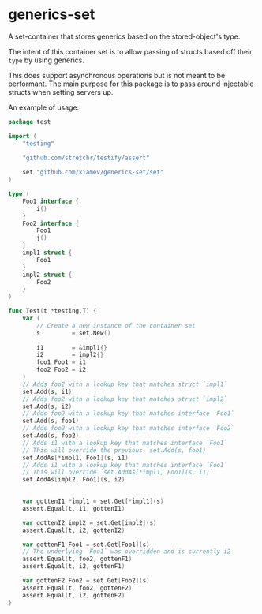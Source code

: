 # generics-set
A set-container that stores generics based on the stored-object's type.

The intent of this container set is to allow passing of structs based off their `type` 
by using generics.

This does support asynchronous operations but is not meant to be performant. The main
purpose for this package is to pass around injectable structs when setting servers up.

An example of usage:
```go
package test

import (
	"testing"
	
	"github.com/stretchr/testify/assert"

	set "github.com/kiamev/generics-set/set"
)

type (
	Foo1 interface {
		i()
	}
	Foo2 interface {
		Foo1
		j()
	}
	impl1 struct {
		Foo1
	}
	impl2 struct {
		Foo2
	}
)

func Test(t *testing.T) {
	var (
		// Create a new instance of the container set
		s         = set.New()
		
		i1        = &impl1{}
		i2        = impl2{}
		foo1 Foo1 = i1
		foo2 Foo2 = i2
	)
	// Adds foo2 with a lookup key that matches struct `impl1`
	set.Add(s, i1)
	// Adds foo2 with a lookup key that matches struct `impl2`
	set.Add(s, i2)
	// Adds foo2 with a lookup key that matches interface `Foo1`
	set.Add(s, foo1)
	// Adds foo2 with a lookup key that matches interface `Foo2`
	set.Add(s, foo2)
	// Adds i1 with a lookup key that matches interface `Foo1`
	// This will override the previous `set.Add(s, foo1)`
	set.AddAs[*impl1, Foo1](s, i1)
	// Adds i1 with a lookup key that matches interface `Foo1`
	// This will override `set.AddAs[*impl1, Foo1](s, i1)`
	set.AddAs[impl2, Foo1](s, i2)

	
	var gottenI1 *impl1 = set.Get[*impl1](s)
	assert.Equal(t, i1, gottenI1)

	var gottenI2 impl2 = set.Get[impl2](s)
	assert.Equal(t, i2, gottenI2)

	var gottenF1 Foo1 = set.Get[Foo1](s)
	// The underlying `Foo1` was overridden and is currently i2
	assert.Equal(t, foo2, gottenF1)
	assert.Equal(t, i2, gottenF1)

	var gottenF2 Foo2 = set.Get[Foo2](s)
	assert.Equal(t, foo2, gottenF2)
	assert.Equal(t, i2, gottenF2)
}
```

